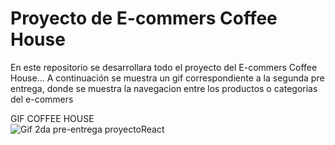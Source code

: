 # Proyecto de E-commers Coffee House

En este repositorio se desarrollara todo el proyecto del E-commers Coffee House...
A continuación se muestra un gif correspondiente a la segunda pre entrega, donde se muestra la navegacion entre los productos o categorias del e-commers

GIF COFFEE HOUSE
<br/>
![Gif 2da pre-entrega proyectoReact](https://github.com/jonalippo/proyectoReact/assets/120411150/15ca6b28-9f24-45d2-9419-0f78c11e80f0)

